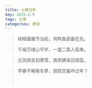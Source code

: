 ```yaml
---
title: 七律过年
key: 2015.2.9
tags: 七律
categories: 律诗
---
```


<blockquote class="blockquote-center">转眼庸庸节当前，鸡鸭鱼蔬备在先。
</blockquote>
<blockquote class="blockquote-center">千端万绪心守岁，一盏二盘人孤单。
</blockquote>
<blockquote class="blockquote-center">北风捎去初霁雪，南雨拂来旧情弦。
</blockquote>
<blockquote class="blockquote-center">早春不解隆冬梦，寂寂空巢咋过年？
</blockquote>
<blockquote class="blockquote-center"></br>
</blockquote>
